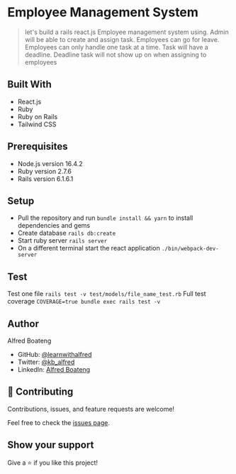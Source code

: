 # Employee Management System

> let's build a rails react.js Employee management system using. Admin will be able to create and assign task. Employees can go for leave. Employees can only handle one task at a time. Task will have a deadline. Deadline task will not show up on when assigning to employees

## Built With

- React.js
- Ruby
- Ruby on Rails
- Tailwind CSS

## Prerequisites

- Node.js version 16.4.2
- Ruby version 2.7.6
- Rails version 6.1.6.1

## Setup

- Pull the repository and run `bundle install && yarn` to install dependencies and gems
- Create database `rails db:create`
- Start ruby server `rails server`
- On a different terminal start the react application `./bin/webpack-dev-server`

## Test

 Test one file `rails test -v test/models/file_name_test.rb`
 Full test coverage `COVERAGE=true bundle exec rails test -v`

## Author

Alfred Boateng

- GitHub: [@learnwithalfred](https://github.com/learnwithalfred)
- Twitter: [@kb_alfred](https://twitter.com/kb_alfred)
- LinkedIn: [Alfred Boateng](https://www.linkedin.com/in/learnwithalfred/)

## 🤝 Contributing

Contributions, issues, and feature requests are welcome!

Feel free to check the [issues page](../../issues/).

## Show your support

Give a ⭐️ if you like this project!
